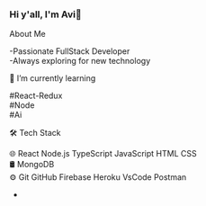 ### Hi y'all, I'm Avi👋

<!--
**vov62/vov62** is a ✨ _special_ ✨ repository because its `README.md` (this file) appears on your GitHub profile.

Here are some ideas to get you started:

- 🔭 I’m currently working on ...
- 🌱 I’m currently learning ...
- 👯 I’m looking to collaborate on ...
- 🤔 I’m looking for help with ...
- 💬 Ask me about ...
- 📫 How to reach me: ...
- 😄 Pronouns: ...
- ⚡ Fun fact: ...
-->

   About Me 

-Passionate FullStack Developer
<br/>
-Always exploring for new technology

  🌱 I’m currently learning 

#React-Redux
<br/>
#Node
<br/>
#Ai 

   🛠  Tech Stack

🌐   React  Node.js TypeScript JavaScript HTML CSS
<br/>
🛢   MongoDB
<br/>
⚙️   Git GitHub Firebase Heroku VsCode Postman

-

